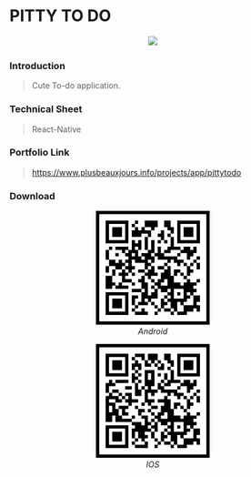 # PITTY TO DO

<p align="center" >
  <img src="https://www.plusbeauxjours.com/static/media/Kitty_app_video.e93e5983.gif" >
  <br>
</p>

### Introduction

> Cute To-do application.

### Technical Sheet

> React-Native

### Portfolio Link

> https://www.plusbeauxjours.info/projects/app/pittytodo

### Download

<span>
<p align="center" >
  <img src="https://github.com/plusbeauxjours/web-plusbeauxjours/blob/master/src/Images/App/Kitty_app/KittyToDo_Android.jpg" width="200"height="200" >
  <br>
  <em>Android</em>
  </p>
  <p align="center" >
  <img src="https://github.com/plusbeauxjours/web-plusbeauxjours/blob/master/src/Images/App/Kitty_app/KittyToDo_IOS.jpg" width="200"height="200" >
  <br>
  <em>IOS</em>
</p>
  </span>
